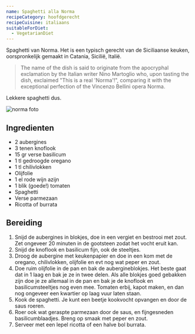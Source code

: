 ```yaml
---
name: Spaghetti alla Norma
recipeCategory: hoofdgerecht
recipeCuisine: italiaans
suitableForDiet:
  - VegetarianDiet
---
```


Spaghetti van Norma. Het is een typisch gerecht van de Siciliaanse keuken, oorspronkelijk gemaakt in Catania, Sicilië, Italië.

> The name of the dish is said to originate from the apocryphal exclamation by the Italian writer Nino Martoglio who, upon tasting the dish, exclaimed "This is a real 'Norma'!", comparing it with the exceptional perfection of the Vincenzo Bellini opera Norma.

Lekkere spaghetti dus.

![norma foto](https://static.ah.nl/static/recepten/img_057270_2048x1496_JPG.jpg)

## Ingredienten

- 2 aubergines
- 3 tenen knoflook
- 15 gr verse basilicum
- 1 tl gedroogde oregano
- 1 tl chilivlokken
- Olijfolie
- 1 el rode wijn azijn
- 1 blik (goede!) tomaten
- Spaghetti
- Verse parmezaan
- Ricotta of burrata

## Bereiding

1. Snijd de aubergines in blokjes, doe in een vergiet en bestrooi met zout. Zet ongeveer 20 minuten in de gootsteen zodat het vocht eruit kan.
2. Snijd de knoflook en basilicum fijn, ook de steeltjes.
3. Droog de aubergine met keukenpapier en doe in een kom met de oregano, chilivlokken, olijfolie en evt nog wat peper en zout.
4. Doe ruim olijfolie in de pan en bak de aubergineblokjes. Het beste gaat dat in 1 laag en bak je ze in twee delen. Als alle blokjes goed gebakken zijn doe je ze allemaal in de pan en bak je de knoflook en basilicumsteeltjes nog even mee. Tomaten erbij, kapot maken, en dan nog ongeveer een kwartier op laag vuur laten staan.
5. Kook de spaghetti. Je kunt een beetje kookvocht opvangen en door de saus roeren.
6. Roer ook wat geraspte parmezaan door de saus, en fijngesneden basilicumblaadjes. Breng op smaak met peper en zout.
7. Serveer met een lepel ricotta of een halve bol burrata.
